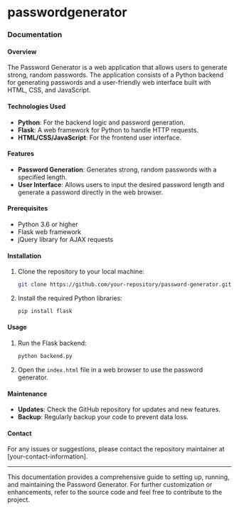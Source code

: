 # passwordgenerator

### Documentation

#### Overview
The Password Generator is a web application that allows users to generate strong, random passwords. The application consists of a Python backend for generating passwords and a user-friendly web interface built with HTML, CSS, and JavaScript.

#### Technologies Used
- **Python**: For the backend logic and password generation.
- **Flask**: A web framework for Python to handle HTTP requests.
- **HTML/CSS/JavaScript**: For the frontend user interface.

#### Features
- **Password Generation**: Generates strong, random passwords with a specified length.
- **User Interface**: Allows users to input the desired password length and generate a password directly in the web browser.

#### Prerequisites
- Python 3.6 or higher
- Flask web framework
- jQuery library for AJAX requests

#### Installation
1. Clone the repository to your local machine:
    ```sh
    git clone https://github.com/your-repository/password-generator.git
    ```
2. Install the required Python libraries:
    ```sh
    pip install flask
    ```

#### Usage
1. Run the Flask backend:
    ```sh
    python backend.py
    ```
2. Open the `index.html` file in a web browser to use the password generator.

#### Maintenance
- **Updates**: Check the GitHub repository for updates and new features.
- **Backup**: Regularly backup your code to prevent data loss.

#### Contact
For any issues or suggestions, please contact the repository maintainer at [your-contact-information].

---

This documentation provides a comprehensive guide to setting up, running, and maintaining the Password Generator. For further customization or enhancements, refer to the source code and feel free to contribute to the project.
